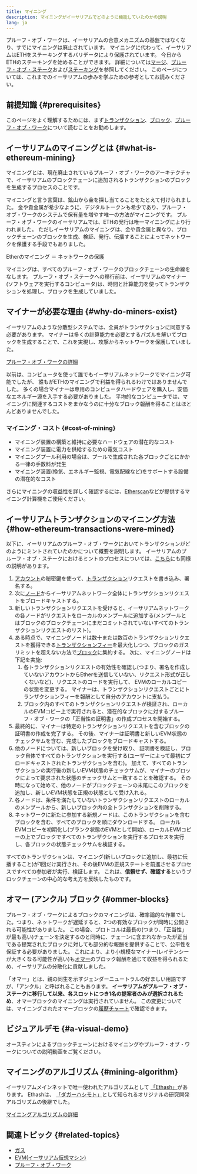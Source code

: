 ```yaml
---
title: マイニング
description: マイニングがイーサリアムでどのように機能していたのかの説明
lang: ja
---
```


<Alert>
<AlertEmoji text=":wave:" />
<AlertContent>
プルーフ・オブ・ワークは、イーサリアムの合意メカニズムの基盤ではなくなり、すでにマイニングは廃止されています。 マイニングに代わって、イーサリアムはETHをステーキングするバリデータにより保護されています。 今日からETHのステーキングを始めることができます。 詳細については<a href='/roadmap/merge/'>マージ</a>、<a href='/developers/docs/consensus-mechanisms/pos/'>プルーフ・オブ・ステーク</a>および<a href='/staking/'>ステーキング</a>を参照してください。 このページについては、これまでのイーサリアムの歩みを学ぶための参考としてお読みください。
</AlertContent>
</Alert>

## 前提知識 {#prerequisites}

このページをよく理解するためには、まず[トランザクション](/developers/docs/transactions/)、[ブロック](/developers/docs/blocks/)、[プルーフ・オブ・ワーク](/developers/docs/consensus-mechanisms/pow/)について読むことをお勧めします。

## イーサリアムのマイニングとは {#what-is-ethereum-mining}

マイニングとは、現在廃止されているプルーフ・オブ・ワークのアーキテクチャで、イーサリアムのブロックチェーンに追加されるトランザクションのブロックを生成するプロセスのことです。

マイニングと言う言葉は、鉱山から金を探し当てることをたとえて付けられました。 金や貴金属が希少なように、デジタルトークンも希少であり、プルーフ・オブ・ワークのシステムで保有量を増やす唯一の方法がマイニングです。 プルーフ・オブ・ワークのイーサリアムでは、ETHの発行は唯一マイニングにより行われました。 ただしイーサリアムのマイニングは、金や貴金属と異なり、ブロックチェーンのブロックを生成、検証、発行、伝播することによってネットワークを保護する手段でもありました。

Etherのマイニング ＝ ネットワークの保護

マイニングは、すべてのプルーフ・オブ・ワークのブロックチェーンの生命線をなします。 プルーフ・オブ・ステークへの移行前は、イーサリアムのマイナー (ソフトウェアを実行するコンピュータ)は、時間と計算能力を使ってトランザクションを処理し、ブロックを生成していました。

## マイナーが必要な理由 {#why-do-miners-exist}

イーサリアムのような分散型システムでは、全員がトランザクションに同意する必要があります。 マイナーは多くの計算能力を必要とするパズルを解いてブロックを生成することで、これを実現し、攻撃からネットワークを保護していました。

[プルーフ・オブ・ワークの詳細](/developers/docs/consensus-mechanisms/pow/)

以前は、コンピュータを使って誰でもイーサリアムネットワークでマイニング可能でしたが、 誰もがETHのマイニングで利益を得られるわけではありませんでした。 多くの場合マイナーは専用のコンピュータハードウェアを購入し、安価なエネルギー源を入手する必要がありました。 平均的なコンピュータでは、マイニングに関連するコストをまかなうのに十分なブロック報酬を得ることはほとんどありませんでした。

### マイニング・コスト {#cost-of-mining}

- マイニング装置の構築と維持に必要なハードウェアの潜在的なコスト
- マイニング装置に電力を供給するための電気コスト
- マイニングプール利用の場合は、プールで生成された各ブロックごとにかかる一律の手数料が発生
- マイニング装置(換気、エネルギー監視、電気配線など)をサポートする設備の潜在的なコスト

さらにマイニングの収益性を詳しく確認するには、[Etherscan](https://etherscan.io/ether-mining-calculator)などが提供するマイニング計算機をご使用ください。

## イーサリアムトランザクションのマイニング方法 {#how-ethereum-transactions-were-mined}

以下に、イーサリアムのプルーフ・オブ・ワークにおいてトランザクションがどのようにミントされていたのかについて概要を説明します。 イーサリアムのプルーフ・オブ・ステークにおけるミントのプロセスについては、[こちら](/developers/docs/consensus-mechanisms/pos/#transaction-execution-ethereum-pos)にも同様の説明があります。

1. [アカウント](/developers/docs/accounts/)の秘密鍵を使って、[トランザクション](/developers/docs/transactions/)リクエストを書き込み、署名する。
2. 次に[ノード](/developers/docs/nodes-and-clients/)からイーサリアムネットワーク全体にトランザクションリクエストをブロードキャストする。
3. 新しいトランザクションリクエストを受けると、イーサリアムネットワークの各ノードがリクエストをローカルのメンプールに追加する(メンプールとはブロックのブロックチェーンにまだコミットされていないすべてのトランザクションリクエストのリスト)。
4. ある時点で、マイニングノードは数十または数百のトランザクションリクエストを獲得できる[トランザクションフィー](/developers/docs/gas/)を最大化しつつ、ブロックのガスリミットを超えない方法で[ブロック](/developers/docs/blocks/)に集約する。 次に、マイニングノードは下記を実施:
   1. 各トランザクションリクエストの有効性を確認し(つまり、署名を作成していないアカウントからEtherを送信していない、リクエスト形式が正しくないなど)、リクエストのコードを実行して、 EVMのローカルコピーの状態を変更する。 マイナーは、トランザクションリクエストごとにトランザクションフィーを報酬として自分のアカウントに支払う。
   2. ブロック内のすべてのトランザクションリクエストが検証され、ローカルのEVMコピー上で実行されると、潜在的なブロックに対するプルーフ・オブ・ワークの「正当性の証明書」の作成プロセスを開始する。
5. 最終的に、マイナーは特定のトランザクションリクエストを含むブロックの証明書の作成を完了する。 その後、マイナーは証明書と新しいEVM状態のチェックサムを含む、完成したブロックをブロードキャストする。
6. 他のノードについては、新しいブロックを受け取り、 証明書を検証し、ブロック自体ですべてのトランザクションを実行する(ユーザーによって最初にブロードキャストされたトランザクションを含む)。 加えて、すべてのトランザクションの実行後の新しいEVM状態のチェックサムが、マイナーのブロックによって要求された状態のチェックサムと一致することを確認する。 その時になって始めて、他のノードがブロックチェーンの末尾にこのブロックを追加し、新しいEVM状態を正規の状態として受け入れる。
7. 各ノードは、条件を満たしていないトランザクションリクエストのローカルのメンプールから、新しいブロック内の全トランザクションを削除する。
8. ネットワークに新たに参加する新規ノードは、このトランザクションを含むブロックを含む、すべてのブロックを順にダウンロードする。 ローカルEVMコピーを初期化し(ブランク状態のEVMとして開始)、ローカルEVMコピーの上でブロックですべてのトランザクションを実行するプロセスを実行し、各ブロックの状態チェックサムを検証する。

すべてのトランザクションは、マイニング(新しいブロックに追加し、最初に伝播すること)が1回だけ実行され、その後EVMの正規ステートを前進させるプロセスですべての参加者が実行、検証します。 これは、**信頼せず、確認する**というブロックチェーンの中心的な考え方を反映したものです。

## オマー (アンクル) ブロック {#ommer-blocks}

プルーフ・オブ・ワークによるブロックのマイニングは、確率論的な作業でした。つまり、ネットワークが遅延すると、2つの有効なブロックが同時に公開される可能性がありました。 この場合、プロトコルは最長の(つまり、「正当性」が最も高い)チェーンを決定するのと同時に、チェーンに含まれなかったが正当である提案されたブロックに対しても部分的な報酬を提供することで、公平性を保証する必要がありました。 これにより、より小規模なマイナー(レイテンシーが大きくなる可能性が高い)も[オマー](/glossary/#ommer)のブロック報酬を通じて収益を得られるため、イーサリアムの分散化に貢献しました。

「オマー」とは、親の同生を示すジェンダーニュートラルの好ましい用語ですが、「アンクル」と呼ばれることもあります。 **イーサリアムがプルーフ・オブ・ステークに移行して以来、各スロットにつき1名の提案者のみが選択されるため**、オマーブロックのマイニングは実行されていません。 この変更については、マイニングされたオマーブロックの[履歴チャート](https://ycharts.com/indicators/ethereum_uncle_rate)で確認できます。

## ビジュアルデモ {#a-visual-demo}

オースティンによるブロックチェーンにおけるマイニングやプルーフ・オブ・ワークについての説明動画をご覧ください。

<YouTube id="zcX7OJ-L8XQ" />

## マイニングのアルゴリズム {#mining-algorithm}

イーサリアムメインネットで唯一使われたアルゴリズムとして [「Ethash」](/developers/docs/consensus-mechanisms/pow/mining/mining-algorithms/ethash/)があります。 Ethashは、 [「ダガーハシモト」](/developers/docs/consensus-mechanisms/pow/mining/mining-algorithms/dagger-hashimoto/)として知られるオリジナルの研究開発アルゴリズムの後継でした。

[マイニングアルゴリズムの詳細](/developers/docs/consensus-mechanisms/pow/mining/mining-algorithms/)

## 関連トピック {#related-topics}

- [ガス](/developers/docs/gas/)
- [EVM(イーサリアム仮想マシン)](/developers/docs/evm/)
- [プルーフ・オブ・ワーク](/developers/docs/consensus-mechanisms/pow/)
